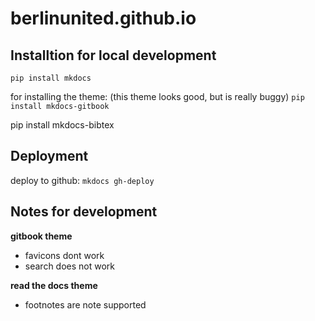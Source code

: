 berlinunited.github.io
======================

## Installtion for local development
`pip install mkdocs`

for installing the theme: (this theme looks good, but is really buggy)
`pip install mkdocs-gitbook`  

pip install mkdocs-bibtex

## Deployment
deploy to github: `mkdocs gh-deploy`

## Notes for development
**gitbook theme**  
- favicons dont work  
- search does not work  

**read the docs theme**  
- footnotes are note supported